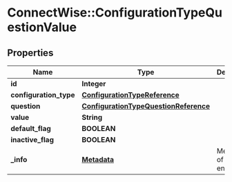 # ConnectWise::ConfigurationTypeQuestionValue

## Properties
Name | Type | Description | Notes
------------ | ------------- | ------------- | -------------
**id** | **Integer** |  | [optional] 
**configuration_type** | [**ConfigurationTypeReference**](ConfigurationTypeReference.md) |  | [optional] 
**question** | [**ConfigurationTypeQuestionReference**](ConfigurationTypeQuestionReference.md) |  | [optional] 
**value** | **String** |  | 
**default_flag** | **BOOLEAN** |  | [optional] 
**inactive_flag** | **BOOLEAN** |  | [optional] 
**_info** | [**Metadata**](Metadata.md) | Metadata of the entity | [optional] 



